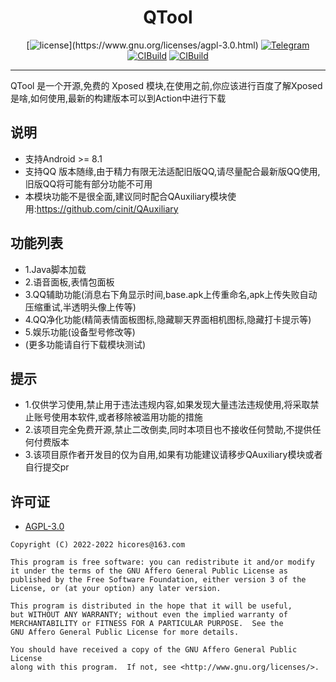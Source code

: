 <div align="center">
    <h1> QTool </h1>

[![license](https://img.shields.io/github/license/Hicores/QTool.svg?)](https://www.gnu.org/licenses/agpl-3.0.html)
[![Telegram](https://img.shields.io/static/v1?label=Telegram&message=Chat&color=0088cc)](https://t.me/QToolC)
[![CIBuild](https://img.shields.io/static/v1?label=CIBuild&message=Action&color=cc66cc)](https://github.com/Hicores/QTool/actions)
[![CIBuild](https://img.shields.io/static/v1?label=CIBuild&message=Mirror&color=9900ff)](https://down.haonb.cc/CIDL/?C=M&O=D)
</div>

-----

QTool 是一个开源,免费的 Xposed 模块,在使用之前,你应该进行百度了解Xposed是啥,如何使用,最新的构建版本可以到Action中进行下载

## 说明

- 支持Android >= 8.1
- 支持QQ 版本随缘,由于精力有限无法适配旧版QQ,请尽量配合最新版QQ使用,旧版QQ将可能有部分功能不可用
- 本模块功能不是很全面,建议同时配合QAuxiliary模块使用:https://github.com/cinit/QAuxiliary

## 功能列表
- 1.Java脚本加载
- 2.语音面板,表情包面板
- 3.QQ辅助功能(消息右下角显示时间,base.apk上传重命名,apk上传失败自动压缩重试,半透明头像上传等)
- 4.QQ净化功能(精简表情面板图标,隐藏聊天界面相机图标,隐藏打卡提示等)
- 5.娱乐功能(设备型号修改等)
- (更多功能请自行下载模块测试)

## 提示
- 1.仅供学习使用,禁止用于违法违规内容,如果发现大量违法违规使用,将采取禁止账号使用本软件,或者移除被滥用功能的措施
- 2.该项目完全免费开源,禁止二改倒卖,同时本项目也不接收任何赞助,不提供任何付费版本
- 3.该项目原作者开发目的仅为自用,如果有功能建议请移步QAuxiliary模块或者自行提交pr

## 许可证
- [AGPL-3.0](https://www.gnu.org/licenses/agpl-3.0.html)

```
Copyright (C) 2022-2022 hicores@163.com

This program is free software: you can redistribute it and/or modify
it under the terms of the GNU Affero General Public License as
published by the Free Software Foundation, either version 3 of the
License, or (at your option) any later version.

This program is distributed in the hope that it will be useful,
but WITHOUT ANY WARRANTY; without even the implied warranty of
MERCHANTABILITY or FITNESS FOR A PARTICULAR PURPOSE.  See the
GNU Affero General Public License for more details.

You should have received a copy of the GNU Affero General Public License
along with this program.  If not, see <http://www.gnu.org/licenses/>.
```
